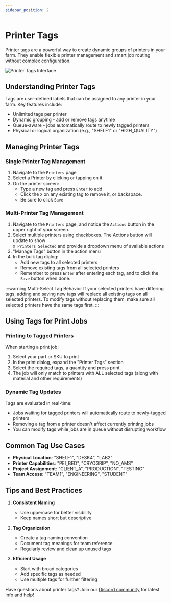 ```yaml
---
sidebar_position: 2
---
```


# Printer Tags

Printer tags are a powerful way to create dynamic groups of printers in your farm. They enable flexible printer management and smart job routing without complex configuration.

![Printer Tags Interface](/images/printer-tags.png)

## Understanding Printer Tags

Tags are user-defined labels that can be assigned to any printer in your farm. Key features include:

- Unlimited tags per printer
- Dynamic grouping - add or remove tags anytime
- Queue-aware - jobs automatically route to newly tagged printers
- Physical or logical organization (e.g., "SHELF1" or "HIGH_QUALITY")

## Managing Printer Tags

### Single Printer Tag Management

1. Navigate to the `Printers` page
2. Select a Printer by clicking or tapping on it.
3. On the printer screen:
   - Type a new tag and press `Enter` to add
   - Click the `X` on any existing tag to remove it, or backspace.
   - Be sure to click `Save`


### Multi-Printer Tag Management

1. Navigate to the `Printers` page, and notice the `Actions` button in the upper right of your screen. 
2. Select multiple printers using checkboxes. The Actions button will update to show <br/>`X Printers Selected` and provide a dropdown menu of available actions
3. "Manage Tags" button in the action menu
4. In the bulk tag dialog:
   - Add new tags to all selected printers
   - Remove existing tags from all selected printers
   - Remember to press `Enter` after entering each tag, and to click the `Save` button when done.

:::warning Multi-Select Tag Behavior
If your selected printers have differing tags, adding and saving new tags will replace all existing tags on all selected printers.
To modify tags without replacing them, make sure all selected printers have the same tags first.
:::


## Using Tags for Print Jobs

### Printing to Tagged Printers

When starting a print job:

1. Select your part or SKU to print
2. In the print dialog, expand the "Printer Tags" section
3. Select the required tags, a quantity and press print.
4. The job will only match to printers with ALL selected tags (along with material and other requirements)

### Dynamic Tag Updates

Tags are evaluated in real-time:

- Jobs waiting for tagged printers will automatically route to newly-tagged printers
- Removing a tag from a printer doesn't affect currently printing jobs
- You can modify tags while jobs are in queue without disrupting workflow


## Common Tag Use Cases

- **Physical Location**: "SHELF1", "DESK4", "LAB2"
- **Printer Capabilities**: "PEI_BED", "CRYOGRIP", "NO_AMS"
- **Project Assignment**: "CLIENT_A", "PRODUCTION", "TESTING"
- **Team Access**: "TEAM1", "ENGINEERING", "STUDENT"

## Tips and Best Practices

1. **Consistent Naming**
   - Use uppercase for better visibility
   - Keep names short but descriptive

2. **Tag Organization**
   - Create a tag naming convention
   - Document tag meanings for team reference
   - Regularly review and clean up unused tags

3. **Efficient Usage**
   - Start with broad categories
   - Add specific tags as needed
   - Use multiple tags for further filtering

Have questions about printer tags? Join our [Discord community](https://discord.gg/RCFA2u99De) for latest info and help!